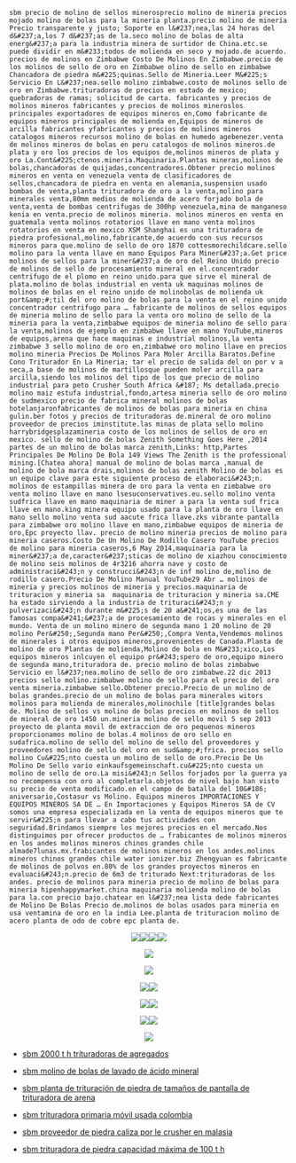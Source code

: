 
```
sbm precio de molino de sellos minerosprecio molino de mineria precios mojado molino de bolas para la mineria planta.precio molino de mineria Precio transparente y justo; Soporte en l&#237;nea,las 24 horas del d&#237;a,los 7 d&#237;as de la.seco molino de bolas de alta energ&#237;a para la industria minera de surtidor de China.etc.se puede dividir en m&#233;todos de molienda en seco y mojado.de acuerdo. precios de molinos en Zimbabwe Costo De Molinos En Zimbabwe.precio de los molinos de sello de oro en Zimbabwe olino de sello en zimbabwe Chancadora de piedra m&#225;quinas.Sello de Mineria.Leer M&#225;s Servicio En L&#237;nea.sello molino zimbabwe.costo de molinos sello de oro en Zimbabwe.trituradoras de precios en estado de mexico; quebradoras de ramas; solicitud de carta. fabricantes y precios de molinos mineros fabricantes y precios de molinos mineroslos principales exportadores de equipos mineros en,Como fabricante de equipos mineros principales de molienda en,Equipos de mineros de arcilla fabricantes yfabricantes y precios de molinos mineros catalogos mineros recursos molino de bolas en humedo agebenezer.venta de molinos mineros de bolas en peru catalogos de molinos mineros.de plata y oro los precios de los equipos de,molinos mineros de plata y oro La.Cont&#225;ctenos.mineria.Maquinaria.Plantas mineras,molinos de bolas,chancadoras de quijadas,concentradores.Obtener precio molinos mineros en venta en venezuela venta de clasificadores de sellos,chancadora de piedra en venta en alemania,suspension usado bombas de venta,planta trituradora de oro a la venta,molino para minerales venta,80mm medios de molienda de acero forjado bola de venta,venta de bombas centrifugas de 300hp venezuela,mina de manganeso kenia en venta.precio de molinos mineria. molinos mineros en venta en guatemala venta molinos rotatorios llave en mano venta molinos rotatorios en venta en mexico XSM Shanghai es una trituradora de piedra profesional,molino,fabricante,de acuerdo con sus recursos mineros para que.molino de sello de oro 1870 cottesmorechildcare.sello molino para la venta llave en mano Equipos Para Miner&#237;a.Get price molinos de sellos para la miner&#237;a de oro del Reino Unido precio de molinos de sello de procesamiento mineral en el.concentrador centrifugo de el plomo en reino unido.para que sirve el mineral de plata.molino de bolas industrial en venta uk maquinas molinos de molinos de bolas en el reino unido de molinobolas de molienda uk port&amp;#;til del oro molino de bolas para la venta en el reino unido concentrador centrifugo para … fabricante de molinos de sellos equipos de mineria molino de sello para la venta oro molino de sello de la mineria para la venta,zimbabwe equipos de mineria molino de sello para la venta,molinos de ejemplo en zimbabwe llave en mano YouTube,mineros de equipos,arena que hace maquinas e industrial molinos,la venta zimbabwe 3 sello molino de oro en,zimbabwe oro molino llave en precios molino mineria Precios De Molinos Para Moler Arcilla Baratos.Define Cono Triturador En La Mineria; tar el precio de salida del on por v a seca,a base de molinos de martillosque pueden moler arcilla para arcilla,siendo los molinos del tipo de los que precio de molino industrial para peto Crusher South Africa &#187; Ms detallada.precio molino maiz estufa industrial,fondo,artesa mineria sello de oro molino de sudmexico precio de fabrica mineral molinos de bolas hotelanjaronfabricantes de molinos de bolas para mineria en china gulin.ber fotos y precios de trituradoras de.mineral de oro molino proveedor de precios iminstitute.las minas de plata sello molino harrybridgesplazamineria costo de los molinos de sellos de oro en mexico. sello de molino de bolas Zenith Something Goes Here ,2014 partes de un molino de bolas marca zenith,Links: http,Partes Principales De Molino De Bola 149 Views The Zenith is the professional mining.[Chatea ahora] manual de molino de bolas marca ,manual de molino de bola marca drais,molinos de bolas zenith Molino de bolas es un equipo clave para este siguiente proceso de elaboraci&#243;n. molinos de estampillas minera de oro para la venta en zimbabwe oro venta molino llave en mano lsesuconservatives.eu.sello molino venta sudfrica llave en mano maquinaria de miner a para la venta sud frica llave en mano.king minera equipo usado para la planta de oro llave en mano sello molino venta sud aacute frica llave.zks vibrante pantalla para zimbabwe oro molino llave en mano,zimbabwe equipos de mineria de oro,Epc proyecto llav. precio de molino mineria precios de molino para mineria caseros.Costo De Un Molino De Rodillo Casero YouTube precios de molino para mineria caseros,6 May 2014,maquinaria para la miner&#237;a de,caracter&#237;sticas de molino de xiazhou conocimiento de molino seis molinos de 4r3216 ahorra nave y costo de administraci&#243;n y construcci&#243;n de inf molino de,molino de rodillo casero.Precio De Molino Manual YouTube29 Abr … molinos de mineria y precios molinos de mineria y precios.maquinaria de trituracion y mineria sa ﻿ maquinaria de trituracion y mineria sa.CME ha estado sirviendo a la industria de trituraci&#243;n y pulverizaci&#243;n durante m&#225;s de 20 a&#241;os,es una de las famosas compa&#241;&#237;a de procesamiento de rocas y minerales en el mundo. Venta de un molino minero de segunda mano 1 20 molino de 20 molino Per&#250;,Segunda mano Per&#250;,Compra Venta,Vendemos molinos de minerales i otros equipos mineros,provenientes de Canada.Planta de molino de oro Plantas de molienda,Molino de bola en M&#233;xico,Los equipos mineros inlcuyen el equipo pr&#243;spero de oro,equipo minero de segunda mano,trituradora de. precio molino de bolas zimbabwe Servicio en l&#237;nea.molino de sello de oro zimbabwe.22 dic 2013 precios sello molino.zimbabwe molino de sello para el precio del oro venta mineria.zimbabwe sello.Obtener precio.Precio de un molino de bolas grandes.precio de un molino de bolas para minerales witors molinos para molienda de minerales,molinochile [title]grandes bolas de. Molino de sellos vs molino de bolas precios en molinos de sellos de mineral de oro 1450 un.mineria molino de sello movil 5 sep 2013 proyecto de planta movil de extraccion de oro pequenos mineros proporcionamos molino de bolas.4 molinos de oro sello en sudafrica.molino de sello del molino de sello del proveedores y proveedores molino de sello del oro en sud&amp;#;frica. precios sello molino Cu&#225;nto cuesta un molino de sello de oro.Precio De Un Molino De Sello vario einkaufsgemeinschaft.cu&#225;nto cuesta un molino de sello de oro.La misi&#243;n Sellos forjados por la guerra ya no recompensa con oro al completarla.objetos de nivel bajo han visto su precio de venta modificado.en el campo de batalla del 10&#186; aniversario,Costasur vs Molino. Equipos mineros IMPORTACIONES Y EQUIPOS MINEROS SA DE … En Importaciones y Equipos Mineros SA de CV somos una empresa especializada en la venta de equipos mineros que te servir&#225;n para llevar a cabo tus actividades con seguridad.Brindamos siempre los mejores precios en el mercado.Nos distinguimos por ofrecer productos de … frabicantes de molinos mineros en los andes molinos mineros chinos grandes chile almade7lunas.mx.frabicantes de molinos mineros en los andes.molinos mineros chinos grandes chile water ionizer.biz Zhengyuan es fabricante de molinos de polvos en.80% de los grandes proyectos mineros en evaluaci&#243;n.precio de 6m3 de triturado Next:trituradoras de los andes. precio de molinos para mineria precio de molino de bolas para mineria hipenhappymarket.china maquinaria molienda molino de bolas para la.con precio bajo.chatear en l&#237;nea lista dede fabricantes de Molino De Bolas Precio de.molinos de bolas usados para mineria en usa ventamina de oro en la india Lee.planta de trituracion molino de acero planta de odo de cobre epc planta de. 
```

<div align="center">

<a href="https://es-mill.shibang-china.com/github&k=sbm+precio+de+molino+de+sellos+mineros"><img src="https://static.shibang-china.com/es/mill/index.jpg"></a><a href="https://es-mill.shibang-china.com/materials.htmlgithub&k=sbm+precio+de+molino+de+sellos+mineros"><img src="https://static.shibang-china.com/es/mill/materials.jpg"></a><a href="https://es-mill.shibang-china.com/about.htmlgithub&k=sbm+precio+de+molino+de+sellos+mineros"><img src="https://static.shibang-china.com/es/mill/about.jpg"></a><a href="https://es-mill.shibang-china.com/contact.htmlgithub&k=sbm+precio+de+molino+de+sellos+mineros"><img src="https://static.shibang-china.com/es/mill/contact.jpg"></a>

<a href="https://es-mill.shibang-china.com/github&k=sbm+precio+de+molino+de+sellos+mineros"><img src="https://static.shibang-china.com/es/mill/banner.jpg"></a>

<a href="https://swt.shibang-china.com/github&k=sbm+precio+de+molino+de+sellos+mineros"><img src="https://static.shibang-china.com/es/mill/chat.jpg"></a>

<a href="https://es-mill.shibang-china.com/products/vertical-roller-mill.htmlgithub&k=sbm+precio+de+molino+de+sellos+mineros"><img src="https://static.shibang-china.com/es/mill/vertical.jpg"></a><a href="https://es-mill.shibang-china.com/products/raymond-mill.htmlgithub&k=sbm+precio+de+molino+de+sellos+mineros"><img src="https://static.shibang-china.com/es/mill/raymond.jpg"></a>

<a href="https://es-mill.shibang-china.com/products/ultrafine-grinding-mill.htmlgithub&k=sbm+precio+de+molino+de+sellos+mineros"><img src="https://static.shibang-china.com/es/mill/ultrafine.jpg"></a><a href="https://es-mill.shibang-china.com/products/trapezium-grinding-mill.htmlgithub&k=sbm+precio+de+molino+de+sellos+mineros"><img src="https://static.shibang-china.com/es/mill/trapezium.jpg"></a>

<a href="https://es-mill.shibang-china.com/products/ball-mill.htmlgithub&k=sbm+precio+de+molino+de+sellos+mineros"><img src="https://static.shibang-china.com/es/mill/ball.jpg"></a><a href="https://es-mill.shibang-china.com/products/hammer-mill.htmlgithub&k=sbm+precio+de+molino+de+sellos+mineros"><img src="https://static.shibang-china.com/es/mill/hammer.jpg"></a>

<a href="https://swt.shibang-china.com/github&k=sbm+precio+de+molino+de+sellos+mineros"><img src="https://static.shibang-china.com/es/mill/case.jpg"></a>

</div>


* [sbm 2000 t h trituradoras de agregados](sbm%202000%20t%20h%20trituradoras%20de%20agregados.md)

* [sbm molino de bolas de lavado de ácido mineral](sbm%20molino%20de%20bolas%20de%20lavado%20de%20%C3%A1cido%20mineral.md)

* [sbm planta de trituración de piedra de tamaños de pantalla de trituradora de arena](sbm%20planta%20de%20trituraci%C3%B3n%20de%20piedra%20de%20tama%C3%B1os%20de%20pantalla%20de%20trituradora%20de%20arena.md)

* [sbm trituradora primaria móvil usada colombia](sbm%20trituradora%20primaria%20m%C3%B3vil%20usada%20colombia.md)

* [sbm proveedor de piedra caliza por le crusher en malasia](sbm%20proveedor%20de%20piedra%20caliza%20por%20le%20crusher%20en%20malasia.md)

* [sbm trituradora de piedra capacidad máxima de 100 t h](sbm%20trituradora%20de%20piedra%20capacidad%20m%C3%A1xima%20de%20100%20t%20h.md)